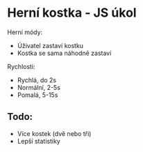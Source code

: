 # Herní kostka - JS úkol
 
 Herní módy:
  - Úživatel zastaví kostku
  - Kostka se sama náhodně zastaví
  
 Rychlosti:
  - Rychlá, do 2s
  - Normální, 2-5s
  - Pomalá, 5-15s

## Todo:
 - Více kostek (dvě nebo tři)
 - Lepší statistiky
